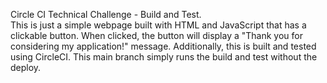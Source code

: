 Circle CI Technical Challenge - Build and Test.<br />
This is just a simple webpage built with HTML and JavaScript that has a clickable button. When clicked, the button will display a "Thank you for considering my application!" message. Additionally, this is built and tested using CircleCI. This main branch simply runs the build and test without the deploy.
